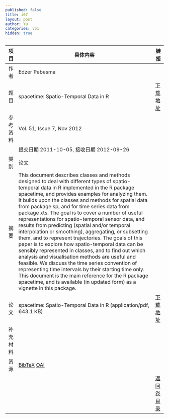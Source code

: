 ```yaml
---
published: false
title: i07
layout: post
author: Yu
categories: v51
hidden: true
---
```


| 项目 | 具体内容 | 链接 |
|---:|---|---|
| 作者 | Edzer Pebesma| |
| 题目 |spacetime: Spatio-Temporal Data in R | [下载地址](http://www.jstatsoft.org/v51/i07/paper) |
| 参考资料 |Vol. 51, Issue 7, Nov 2012 | |
| | 提交日期 2011-10-05, 接收日期 2012-09-26| | 
| 类别 | 论文| |
| 摘要 | This document describes classes and methods designed to deal with different types of spatio-temporal data in R implemented in the R package spacetime, and provides examples for analyzing them. It builds upon the classes and methods for spatial data from package sp, and for time series data from package xts. The goal is to cover a number of useful representations for spatio-temporal sensor data, and results from predicting (spatial and/or temporal interpolation or smoothing), aggregating, or subsetting them, and to represent trajectories. The goals of this paper is to explore how spatio-temporal data can be sensibly represented in classes, and to find out which analysis and visualisation methods are useful and feasible. We discuss the time series convention of representing time intervals by their starting time only. This document is the main reference for the R package spacetime, and is available (in updated form) as a vignette in this package.| |
| 论文 | spacetime: Spatio-Temporal Data in R  (application/pdf, 643.1 KB)| [下载地址](http://www.jstatsoft.org/v51/i07/paper) |
| 补充材料 | | |
| 资源 | [BibTeX](http://www.jstatsoft.org/v51/i07/bibtex) [OAI](http://www.jstatsoft.org/oai?verb=GetRecord&identifier=oai.jstatsoft/v51/i07&prefix=oai_dc)| |
| |  | [返回卷目录]({{site.baseurl}}/volume/v51.html) |